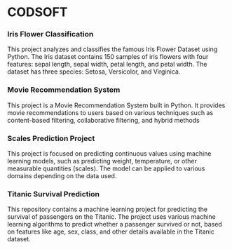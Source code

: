 # CODSOFT
### Iris Flower Classification
This project analyzes and classifies the famous Iris Flower Dataset using Python. The Iris dataset contains 150 samples of iris flowers with four features: sepal length, sepal width, petal length, and petal width. The dataset has three species: Setosa, Versicolor, and Virginica.
### Movie Recommendation System
This project is a Movie Recommendation System built in Python. It provides movie recommendations to users based on various techniques such as content-based filtering, collaborative filtering, and hybrid methods
### Scales Prediction Project
This project is focused on predicting continuous values using machine learning models, such as predicting weight, temperature, or other measurable quantities (scales). The model can be applied to various domains depending on the data used.

### Titanic Survival Prediction
This repository contains a machine learning project for predicting the survival of passengers on the Titanic. The project uses various machine learning algorithms to predict whether a passenger survived or not, based on features like age, sex, class, and other details available in the Titanic dataset.
